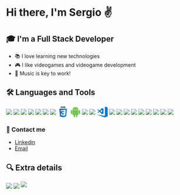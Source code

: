 
Hi there, I'm Sergio ✌
=============
## 🎓 I'm a Full Stack Developer
- 📚 I love learning new technologies
- 🎮 I like videogames and videogame development
- 🎵 Music is key to work!


## 🛠 Languages and Tools 
<img align="center" width="30px" src="https://cdn.icon-icons.com/icons2/2108/PNG/512/javascript_icon_130900.png"/>
<img align="center" width="30px" src="https://cdn.icon-icons.com/icons2/844/PNG/512/HTML5_icon-icons.com_67090.png"/>
<img align="center" width="30px" src="https://cdn.icon-icons.com/icons2/2415/PNG/512/csharp_original_logo_icon_146578.png"/>
<img align="center" width="30px" src="https://cdn.icon-icons.com/icons2/1381/PNG/512/unityeditoricon_94269.png"/>
<img align="center" width="30px" src="https://cdn.icon-icons.com/icons2/2415/PNG/512/postgresql_plain_logo_icon_146389.png"/>
<img align="center" width="30px" src="http://getdrawings.com/free-icon/oracle-db-icon-65.png"/>
<img align="center" width="30px" src="https://cdn.icon-icons.com/icons2/2107/PNG/512/file_type_django_icon_130645.png"/>
<img align="center" width="30px" src="https://raw.githubusercontent.com/github/explore/80688e429a7d4ef2fca1e82350fe8e3517d3494d/topics/css/css.png"/>
<img align="center" width="30px" src="https://raw.githubusercontent.com/github/explore/80688e429a7d4ef2fca1e82350fe8e3517d3494d/topics/android/android.png"/>
<img align="center" width="30px" src="https://www.eclipse.org/downloads/images/committers.png"/>
<img align="center" width="30px" src="https://upload.wikimedia.org/wikipedia/commons/thumb/5/59/Visual_Studio_Icon_2019.svg/125px-Visual_Studio_Icon_2019.svg.png"/>
<img align="center" width="30px" src="https://raw.githubusercontent.com/github/explore/80688e429a7d4ef2fca1e82350fe8e3517d3494d/topics/visual-studio-code/visual-studio-code.png"/>
<img align="center" width="30px" src="https://www.bairesdev.com/wp-content/uploads/2020/07/hibernate-java-framework-logo-01.png"/>
<img align="center" width="30px" src="https://upload.wikimedia.org/wikipedia/commons/thumb/9/97/Sqlite-square-icon.svg/256px-Sqlite-square-icon.svg.png"/>
<img align="center" width="30px" src="http://3.bp.blogspot.com/-QVwrtvK3eJM/UUUgVq7sDdI/AAAAAAAABQ8/ttJ7_H03RhM/s200/netbeans-logo.png"/>
<img align="center" width="30px" src="https://cdn.icon-icons.com/icons2/1381/PNG/512/intellij_93550.png"/>
<img align="center" width="30px" src="https://cdn.icon-icons.com/icons2/46/PNG/128/linux_penguin_animal_9362.png"/>
<img align="center" width="30px" src="https://cdn.icon-icons.com/icons2/836/PNG/512/Windows_Phone_icon-icons.com_66782.png"/>
<img align="center" width="30px" src="https://cdn.icon-icons.com/icons2/2415/PNG/512/bootstrap_plain_logo_icon_146619.png"/>
<img align="center" width="30px" src="https://2.bp.blogspot.com/-dZ76ETKzXUk/Vx-zIwkojdI/AAAAAAAAC4A/hsdZJzoKPnoVh8WkzQ9Fv9AUKIaacsGqACLcB/s200/image01.png"/>
<img align="center" width="30px" src="https://cdn.icon-icons.com/icons2/1381/PNG/512/pycharm_93936.png"/> 

### :speech_balloon: Contact me 

- [Linkedin](https://www.linkedin.com/in/smunozli)
- [Email](mailto:sergio.munoz.lillo@gmail.com?subject=[GitHub]%20New%20Contact)


## 🔍 Extra details
<img align="center" src="https://github-readme-stats.vercel.app/api?username=serujin&hide=issues&show_icons=true" />
<img align="center" src="https://github-readme-stats.vercel.app/api/top-langs/?username=serujin&layout=compact" />
<img src="https://visitor-badge.laobi.icu/badge?page_id=serujin.serujin" />
<!--<details>
  <!--<summary>:zap: Recent GitHub Activity</summary>-->
  <!--DELETE_START_SECTION:activity-->
  <!--DELETE_END_SECTION:activity-->
<!--</details>-->
<!--</br>-->

